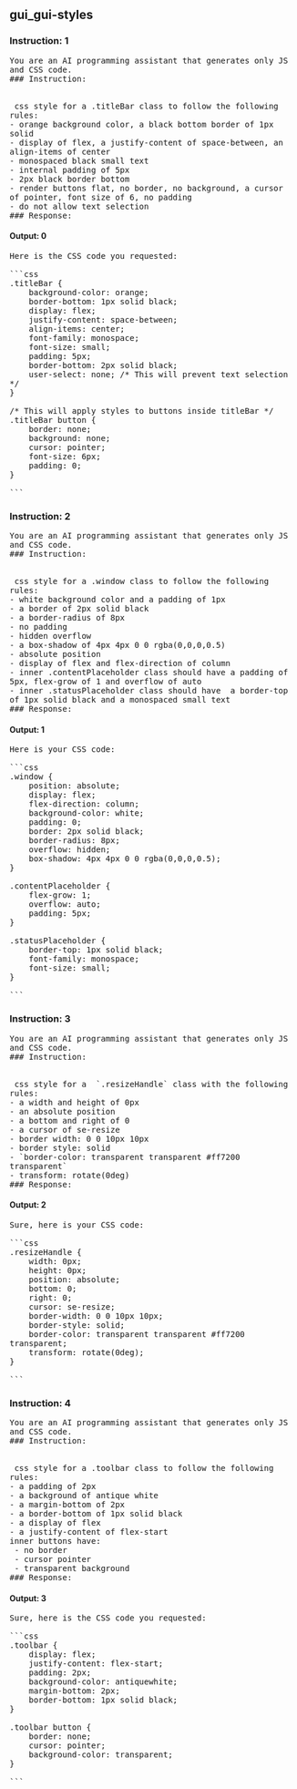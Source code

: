 ## gui_gui-styles
### Instruction: 1
<pre style='text-wrap: wrap'>You are an AI programming assistant that generates only JS and CSS code.
### Instruction:
  

 css style for a .titleBar class to follow the following rules:
- orange background color, a black bottom border of 1px solid
- display of flex, a justify-content of space-between, an align-items of center
- monospaced black small text
- internal padding of 5px
- 2px black border bottom
- render buttons flat, no border, no background, a cursor of pointer, font size of 6, no padding
- do not allow text selection 
### Response:
</pre>
#### Output: 0
<pre style='text-wrap: wrap'>Here is the CSS code you requested:

```css
.titleBar {
    background-color: orange;
    border-bottom: 1px solid black;
    display: flex;
    justify-content: space-between;
    align-items: center;
    font-family: monospace;
    font-size: small;
    padding: 5px;
    border-bottom: 2px solid black;
    user-select: none; /* This will prevent text selection */
}

/* This will apply styles to buttons inside titleBar */
.titleBar button {
    border: none;
    background: none;
    cursor: pointer;
    font-size: 6px;
    padding: 0;
}

```</pre>
### Instruction: 2
<pre style='text-wrap: wrap'>You are an AI programming assistant that generates only JS and CSS code.
### Instruction:
  

 css style for a .window class to follow the following rules:
- white background color and a padding of 1px
- a border of 2px solid black
- a border-radius of 8px
- no padding
- hidden overflow
- a box-shadow of 4px 4px 0 0 rgba(0,0,0,0.5)
- absolute position
- display of flex and flex-direction of column
- inner .contentPlaceholder class should have a padding of 5px, flex-grow of 1 and overflow of auto
- inner .statusPlaceholder class should have  a border-top of 1px solid black and a monospaced small text 
### Response:
</pre>
#### Output: 1
<pre style='text-wrap: wrap'>Here is your CSS code:

```css
.window {
    position: absolute;
    display: flex;
    flex-direction: column;
    background-color: white;
    padding: 0;
    border: 2px solid black;
    border-radius: 8px;
    overflow: hidden;
    box-shadow: 4px 4px 0 0 rgba(0,0,0,0.5);
}

.contentPlaceholder {
    flex-grow: 1;
    overflow: auto;
    padding: 5px;
}

.statusPlaceholder {
    border-top: 1px solid black;
    font-family: monospace;
    font-size: small;
}

```</pre>
### Instruction: 3
<pre style='text-wrap: wrap'>You are an AI programming assistant that generates only JS and CSS code.
### Instruction:
  

 css style for a  `.resizeHandle` class with the following rules:
- a width and height of 0px
- an absolute position
- a bottom and right of 0
- a cursor of se-resize
- border width: 0 0 10px 10px
- border style: solid
- `border-color: transparent transparent #ff7200 transparent`
- transform: rotate(0deg) 
### Response:
</pre>
#### Output: 2
<pre style='text-wrap: wrap'>Sure, here is your CSS code:

```css
.resizeHandle {
    width: 0px;
    height: 0px;
    position: absolute;
    bottom: 0;
    right: 0;
    cursor: se-resize;
    border-width: 0 0 10px 10px;
    border-style: solid;
    border-color: transparent transparent #ff7200 transparent;
    transform: rotate(0deg);
}

```</pre>
### Instruction: 4
<pre style='text-wrap: wrap'>You are an AI programming assistant that generates only JS and CSS code.
### Instruction:
  

 css style for a .toolbar class to follow the following rules:
- a padding of 2px
- a background of antique white
- a margin-bottom of 2px
- a border-bottom of 1px solid black
- a display of flex
- a justify-content of flex-start
inner buttons have:
 - no border
 - cursor pointer
 - transparent background 
### Response:
</pre>
#### Output: 3
<pre style='text-wrap: wrap'>Sure, here is the CSS code you requested:

```css
.toolbar {
    display: flex;
    justify-content: flex-start;
    padding: 2px;
    background-color: antiquewhite;
    margin-bottom: 2px;
    border-bottom: 1px solid black;
}

.toolbar button {
    border: none;
    cursor: pointer;
    background-color: transparent;
}

```</pre>
